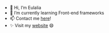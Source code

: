 - 👋 Hi, I’m Eulalia
- 🌱 I’m currently learning Front-end frameworks
- 📫 Contact me [here](https://eulaliapi.github.io/contact-form.html)!
- ✨ Visit my [website](https://eulaliapi.github.io/) 😄
<!---
eulaliapi/eulaliapi is a ✨ special ✨ repository because its `README.md` (this file) appears on your GitHub profile.
You can click the Preview link to take a look at your changes.
--->
